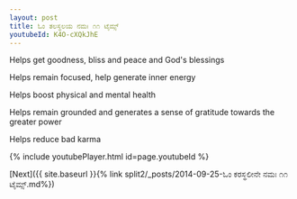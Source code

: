 ```yaml
---
layout: post
title: ಓಂ ತಲಸ್ಥಲಯ ನಮಃ ೧೧ ಟೈಮ್ಸ್
youtubeId: K4O-cXQkJhE
---
```

 
 
Helps get goodness, bliss and peace and God's blessings
 
Helps remain focused, help generate inner energy 
 
Helps boost physical and mental health 
 
Helps remain grounded and generates a sense of gratitude towards the greater power 
 
Helps reduce bad karma
 
 
 
 


{% include youtubePlayer.html id=page.youtubeId %}
 
[Next]({{ site.baseurl }}{% link  split2/_posts/2014-09-25-ಓಂ ಕರಸ್ಥಲೀನೇ ನಮಃ ೧೧ ಟೈಮ್ಸ್.md%})
 
